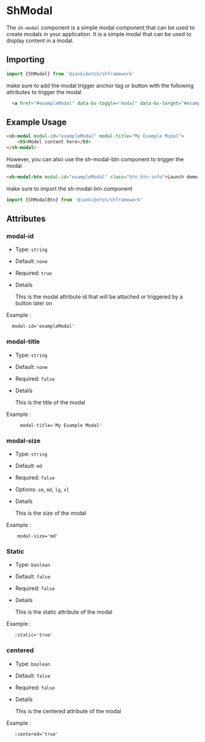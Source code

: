 # ShModal
The `sh-modal` component is a simple modal component that can be used to create modals in your application. 
It is a simple modal that can be used to display content in a modal.

## Importing
```javascript
import {ShModal} from '@iankibetsh/shframework'

```
make sure to add the modal trigger anchor tag or button with the following attributes to trigger the modal
```html
  <a href="#exampleModal" data-bs-toggle="modal" data-bs-target="#exampleModal">Launch demo modal</a>
```
## Example Usage
```html
<sh-modal modal-id="exampleModal" modal-title="My Example Modal">
    <h5>Model content here</h5>
</sh-modal>
```
However, you can also use the sh-modal-btn component to trigger the modal

```html
<sh-modal-btn modal-id="exampleModal" class="btn btn-info">Launch demo modal</sh-modal-btn>
```
make sure to import the sh-modal-btn component
```javascript 
import {ShModalBtn} from '@iankibetsh/shframework'
```

## Attributes

### modal-id

- Type: `string`
- Default: `none`
- Required: `true`
- Details
  
    This is the modal attribute id that will be attached or triggered by a button later on

Example :

``` 
  modal-id='exampleModal'
```
### modal-title

- Type: `string`
- Default: `none`
- Required: `false`
- Details

    This is the title of the modal

Example :

```
     modal-title='My Example Modal'
``` 
### modal-size
- Type: `string`
- Default: `md`
- Required: `false`
- Options: `sm`, `md`, `lg`, `xl`
- Details

    This is the size of the modal

Example :

```
    modal-size='md'
```

### Static
- Type: `boolean`
- Default: `false`
- Required: `false`
- Details

    This is the static attribute of the modal

Example :

```
   :static='true'
```
### centered
- Type: `boolean`
- Default: `false`
- Required: `false`
- Details

    This is the centered attribute of the modal

Example :
```
   :centered='true'
```
